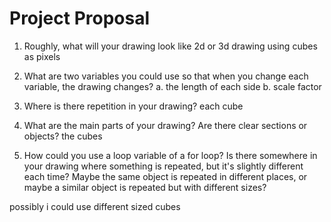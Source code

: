 # Project Proposal

1. Roughly, what will your drawing look like
2d or 3d drawing using cubes as pixels

2. What are two variables you could use so that when you change each variable, the drawing changes?
a. the length of each side
b. scale factor

3. Where is there repetition in your drawing?
each cube

4. What are the main parts of your drawing? Are there clear sections or objects?
the cubes

5. How could you use a loop variable of a for loop? Is there somewhere in your drawing where something is repeated, but it's slightly different each time? Maybe the same object is repeated in different places, or maybe a similar object is repeated but with different sizes?

possibly i could use different sized cubes